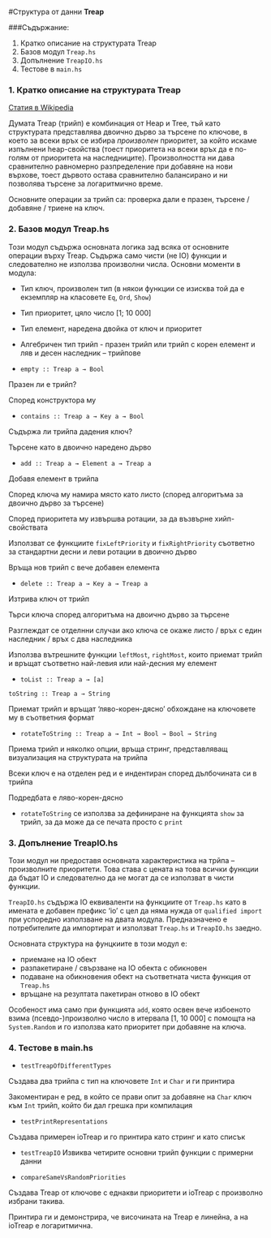 #Структура от данни **Treap**

###Съдържание:
1. Кратко описание на структурата Treap
2. Базов модул `Treap.hs`
3. Допълнение `TreapIO.hs`
4. Тестове в `main.hs`


### 1. Кратко описание на структурата Treap

[Статия в Wikipedia](https://en.wikipedia.org/wiki/Treap)
	
Думата Treap (трийп) е комбинация от Heap и Tree, тъй като структурата представлява двоично дърво за търсене по ключове, в което за всеки връх се избира *произволен* приоритет, за който искаме изпълнени heap-свойства (тоест приоритета на всеки връх да е по-голям от приоритета на наследниците). Произволността ни дава сравнително равномерно разпределение при добавяне на нови върхове, тоест дървото остава сравнително балансирано и ни позволява търсене за логаритмично време.

Основните операции за трийп са: проверка дали е празен, търсене / добавяне / триене  на ключ.


### 2. Базов модул Treap.hs

Този модул съдържа основната логика зад всяка от основните операции върху Treap. Съдържа само чисти (не IO) функции и следователно не използва произволни числа. Основни моменти в модула:

* Тип ключ, произволен тип (в някои функции се изисква той да е екземпляр на класовете `Eq`, `Ord`, `Show`)
* Тип приоритет, цяло число [1; 10 000]
* Тип елемент, наредена двойка от ключ и приоритет
* Алгебричен тип трийп - празен трийп или трийп с корен елемент и ляв и десен наследник – трийпове

* `empty :: Treap a → Bool` 

Празен ли е трийп?

Според конструктора му

* `contains :: Treap a → Key a → Bool`

Съдържа ли трийпа дадения ключ?

Търсене като в двоично наредено дърво

* `add :: Treap a → Element a → Treap a`

Добавя елемент в трийпа

Според ключа му намира място като листо (според алгоритъма за двоично дърво за търсене) 

Според приоритета му извършва ротации, за да възвърне хийп-свойствата

Използват се функциите `fixLeftPriority` и `fixRightPriority` съответно за стандартни десни и леви ротации в двоично дърво

Връща нов трийп с вече добавен елемента

* `delete :: Treap a → Key a → Treap a`

Изтрива ключ от трийп

Търси ключа според алгоритъма на двоично дърво за търсене

Разглеждат се отделнни случаи ако ключа се окаже листо / връх с един наследник / връх с два наследника

Използва вътрешните функции `leftMost`, `rightMost`, които приемат трийп и връщат съответно най-левия или най-десния му елемент

* `toList :: Treap a → [a]`

`toString :: Treap a → String`

Приемат трийп и връщат ‘ляво-корен-дясно’ обхождане на ключовете му в съответния формат

* `rotateToString :: Treap a → Int → Bool → Bool → String`

Приема трийп и няколко опции, връща стринг, представляващ визуализация на структурата на трийпа

Всеки ключ е на отделен ред и е индентиран според дълбочината си в трийпа

Подредбата е ляво-корен-дясно

* `rotateToString` се използва за дефиниране на функцията `show` за трийп, за да може да се печата просто с `print`


### 3. Допълнение TreapIO.hs

Този модул ни предоставя основната характеристика на трйпа – произволните приоритети. Това става с цената на това всички функции да бъдат IO и следователно да не могат да се използват в чисти функции.

`TreapIO.hs` съдържа IO еквиваленти на функциите от `Treap.hs` като в имената е добавен префикс ‘io’ с цел да няма нужда от `qualified import` при успоредно използване на двата модула. Предназначено е потребителите да импортират и използват `Treap.hs` и `TreapIO.hs` заедно.

Основната структура на фунцкиите в този модул е:

* приемане на IO обект
* разпакетиране / свързване на IO обекта с обикновен
* подаване на обикновения обект на съответната чиста функция от `Treap.hs`
* връщане на резултата пакетиран отново в IO обект

Особеност има само при функцията `add`, която освен вече избоеното взима (псевдо-)произволно число в итервала [1, 10 000] с помощта на `System.Random` и го използва като приоритет при добавяне на ключа.

### 4. Тестове в main.hs

* `testTreapOfDifferentTypes`

Създава два трийпа с тип на ключовете `Int` и `Char` и ги принтира

Закоментиран е ред, в който се прави опит за добавяне на `Char` ключ към `Int` трийп, който би дал грешка при компилация

* `testPrintRepresentations`

Създава примерен ioTreap и го принтира като стринг и като списък

* `testTreapIO`
Извиква четирите основни трийп функции с примерни данни

* `compareSameVsRandomPriorities`

Създава Treap от ключове с еднакви приоритети и ioTreap с произволно избрани такива.

Принтира ги и демонстрира, че височината на Treap е линейна, а на ioTreap е логаритмична.

